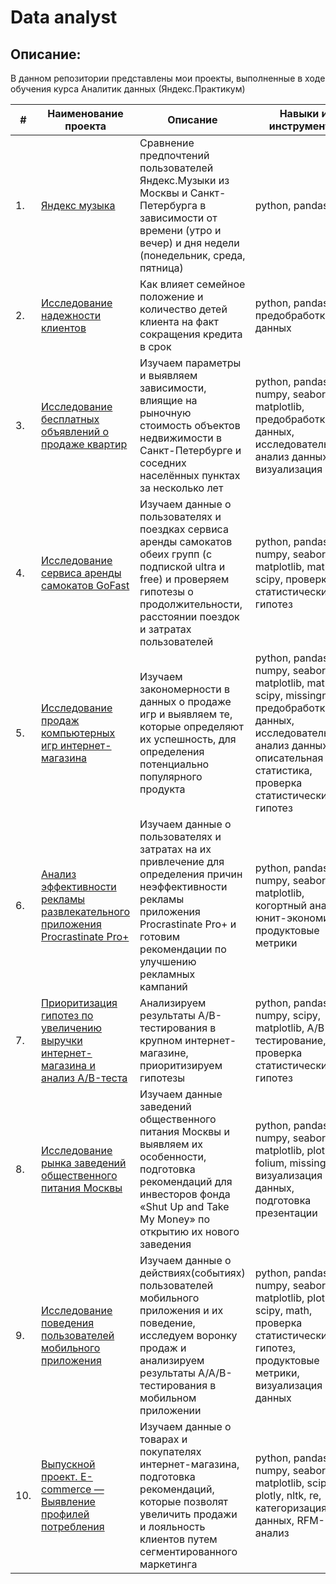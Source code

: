 # Data analyst

## Описание:
В данном репозитории представлены мои проекты, выполненные в ходе обучения курса Аналитик данных (Яндекс.Практикум)

| #    | Наименование проекта                | Описание                                                     | Навыки и инструменты          
| ---- | ------------------------------------------------------------ | ------------------------------------------------------------ | ------------------------------------------------------------ |
| 1.   | [Яндекс музыка](https://github.com/Ekaterina-Vasileva24/data_analyst_2024/tree/main/Проект%201.%20Яндекс%20музыка)|Сравнение предпочтений пользователей Яндекс.Музыки из Москвы и Санкт-Петербурга в зависимости от времени (утро и вечер) и дня недели (понедельник, среда, пятница)| python, pandas |
| 2.   |[Исследование надежности клиентов](https://github.com/Ekaterina-Vasileva24/data_analyst_2024/tree/main/Проект%202.%20Исследование%20надежности%20заемщиков/)| Как влияет семейное положение и количество детей клиента на факт сокращения кредита в срок |python, pandas, предобработка данных |
|3.    | [Исследование бесплатных объявлений о продаже квартир](https://github.com/Ekaterina-Vasileva24/data_analyst_2024/tree/main/Проект%203.%20Исследование%20объявлений%20о%20продаже%20квартир) | Изучаем параметры и выявляем зависимости, влиящие на рыночную стоимость объектов недвижимости в Санкт-Петербурге и соседних населённых пунктах за несколько лет| python, pandas, numpy, seaborn, matplotlib, предобработка данных, исследовательский анализ данных, визуализация | 
|4.    | [Исследование сервиса аренды самокатов GoFast](https://github.com/Ekaterina-Vasileva24/data_analyst_2024/tree/main/Проект%204.%20Исследование%20сервиса%20аренды%20самокатов%20GoFast)| Изучаем данные о пользователях и поездках сервиса аренды самокатов обеих групп (с подпиской ultra и free) и проверяем гипотезы о продолжительности, расстоянии поездок и затратах пользователей | python, pandas, numpy, seaborn, matplotlib, math, scipy, проверка статистических гипотез|
|5.    | [Исследование продаж компьютерных игр интернет-магазина](https://github.com/Ekaterina-Vasileva24/data_analyst_2024/tree/main/Проект%205.%20Исследование%20продаж%20компьютерных%20игр) | Изучаем закономерности в данных о продаже игр и выявляем те, которые определяют их успешность, для определения потенциально популярного продукта | python, pandas, numpy, seaborn, matplotlib, math, scipy, missingno, предобработка данных, исследовательский анализ данных, описательная статистика, проверка статистических гипотез |
|6.    | [Анализ эффективности рекламы развлекательного приложения Procrastinate Pro+](https://github.com/Ekaterina-Vasileva24/data_analyst_2024/tree/main/Проект%206.%20Анализ%20эффективности%20рекламы%20приложения%20Procrastinate%20Pro%2B) | Изучаем данные о пользователях и затратах на их привлечение для определения причин неэффективности рекламы приложения Procrastinate Pro+ и готовим рекомендации по улучшению рекламных кампаний | python, pandas, numpy, seaborn, matplotlib, когортный анализ, юнит-экономика, продуктовые метрики |
|7.    | [Приоритизация гипотез по увеличению выручки интернет-магазина и анализ A/B-теста](https://github.com/Ekaterina-Vasileva24/data_analyst_2024/tree/main/Проект%207.%20Приоритизация%20гипотез%20и%20анализ%20AB-теста) | Анализируем результаты A/B-тестирования в крупном интернет-магазине, приоритизируем гипотезы | python, pandas, numpy, scipy, matplotlib, A/B-тестирование, проверка статистических гипотез |
|8.    | [Исследование рынка заведений общественного питания Москвы](https://github.com/Ekaterina-Vasileva24/data_analyst_2024/tree/main/Проект%208.%20Исследование%20рынка%20заведений%20общественного%20питания) | Изучаем данные заведений общественного питания Москвы и выявляем их особенности, подготовка рекомендаций для инвесторов фонда «Shut Up and Take My Money» по открытию их нового заведения | python, pandas, numpy, seaborn, matplotlib, plotly, folium, missingno, визуализация данных, подготовка презентации |
|9.    | [Исследование поведения пользователей мобильного приложения](https://github.com/Ekaterina-Vasileva24/data_analyst_2024/tree/main/Проект%209.%20Исследование%20поведения%20пользователей%20мобильного%20приложения) | Изучаем данные о действиях(событиях) пользователей мобильного приложения и их поведение, исследуем воронку продаж и анализируем результаты A/A/B-тестирования в мобильном приложении | python, pandas, numpy, seaborn, matplotlib, plotly, scipy, math, проверка статистических гипотез, продуктовые метрики, визуализация данных | 
|10.   | [Выпускной проект. E-commerce — Выявление профилей потребления](https://github.com/Ekaterina-Vasileva24/data_analyst_2024/tree/main/Проект%2010.%20Выпускной%20проект%20E-commerce) | Изучаем данные о товарах и покупателях интернет-магазина, подготовка рекомендаций, которые позволят увеличить продажи и лояльность клиентов путем сегментированного маркетинга | python, pandas, numpy, seaborn, matplotlib, scipy, plotly, nltk, re, категоризация данных, RFM-анализ |
